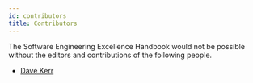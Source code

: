 ```yaml
---
id: contributors
title: Contributors
---
```


The Software Engineering Excellence Handbook would not be possible without the editors and contributions of the following people.

- [Dave Kerr](https://github.com/dwmkerr)
